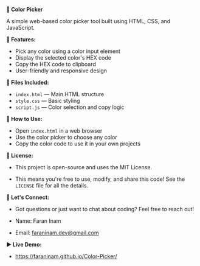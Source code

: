 __🎨 Color Picker__

A simple web-based color picker tool built using HTML, CSS, and JavaScript.

__🌟 Features:__
- Pick any color using a color input element
- Display the selected color's HEX code
- Copy the HEX code to clipboard
- User-friendly and responsive design
  
__📁 Files Included:__
- `index.html` — Main HTML structure
- `style.css` — Basic styling
- `script.js` — Color selection and copy logic

__🚀 How to Use:__
- Open `index.html` in a web browser
- Use the color picker to choose any color
- Copy the color code to use it in your own projects

__📄 License:__

 - This project is open-source and uses the MIT License.

 - This means you're free to use, modify, and share this code! See the `LICENSE` file for all the details.

__📧 Let's Connect:__

- Got questions or just want to chat about coding? Feel free to reach out!

- Name: Faran Inam

- Email: faraninam.dev@gmail.com

__▶️ Live Demo:__

- https://faraninam.github.io/Color-Picker/
